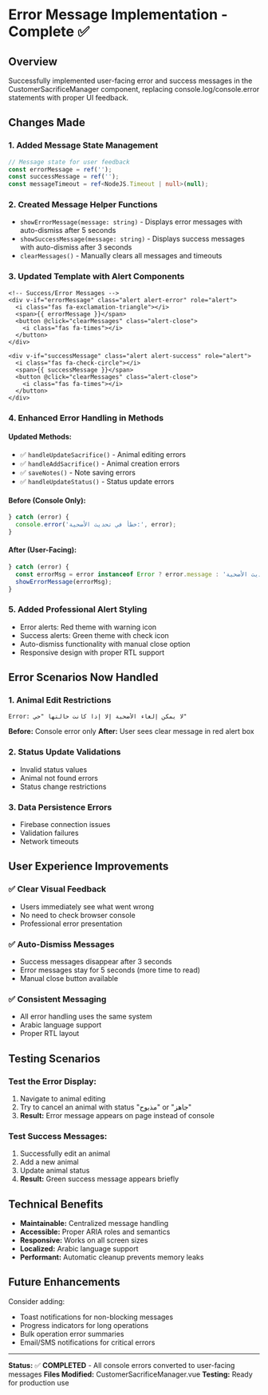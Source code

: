 # Error Message Implementation - Complete ✅

## Overview
Successfully implemented user-facing error and success messages in the CustomerSacrificeManager component, replacing console.log/console.error statements with proper UI feedback.

## Changes Made

### 1. **Added Message State Management**
```typescript
// Message state for user feedback
const errorMessage = ref('');
const successMessage = ref('');
const messageTimeout = ref<NodeJS.Timeout | null>(null);
```

### 2. **Created Message Helper Functions**
- `showErrorMessage(message: string)` - Displays error messages with auto-dismiss after 5 seconds
- `showSuccessMessage(message: string)` - Displays success messages with auto-dismiss after 3 seconds  
- `clearMessages()` - Manually clears all messages and timeouts

### 3. **Updated Template with Alert Components**
```vue
<!-- Success/Error Messages -->
<div v-if="errorMessage" class="alert alert-error" role="alert">
  <i class="fas fa-exclamation-triangle"></i>
  <span>{{ errorMessage }}</span>
  <button @click="clearMessages" class="alert-close">
    <i class="fas fa-times"></i>
  </button>
</div>

<div v-if="successMessage" class="alert alert-success" role="alert">
  <i class="fas fa-check-circle"></i>
  <span>{{ successMessage }}</span>
  <button @click="clearMessages" class="alert-close">
    <i class="fas fa-times"></i>
  </button>
</div>
```

### 4. **Enhanced Error Handling in Methods**

#### Updated Methods:
- ✅ `handleUpdateSacrifice()` - Animal editing errors
- ✅ `handleAddSacrifice()` - Animal creation errors  
- ✅ `saveNotes()` - Note saving errors
- ✅ `handleUpdateStatus()` - Status update errors

#### Before (Console Only):
```typescript
} catch (error) {
  console.error('خطأ في تحديث الأضحية:', error);
}
```

#### After (User-Facing):
```typescript
} catch (error) {
  const errorMsg = error instanceof Error ? error.message : 'حدث خطأ غير متوقع أثناء تحديث الأضحية';
  showErrorMessage(errorMsg);
}
```

### 5. **Added Professional Alert Styling**
- Error alerts: Red theme with warning icon
- Success alerts: Green theme with check icon  
- Auto-dismiss functionality with manual close option
- Responsive design with proper RTL support

## Error Scenarios Now Handled

### 1. **Animal Edit Restrictions**
```
Error: لا يمكن إلغاء الأضحية إلا إذا كانت حالتها "حي"
```
**Before:** Console error only
**After:** User sees clear message in red alert box

### 2. **Status Update Validations**
- Invalid status values
- Animal not found errors
- Status change restrictions

### 3. **Data Persistence Errors**
- Firebase connection issues
- Validation failures
- Network timeouts

## User Experience Improvements

### ✅ **Clear Visual Feedback**
- Users immediately see what went wrong
- No need to check browser console
- Professional error presentation

### ✅ **Auto-Dismiss Messages**
- Success messages disappear after 3 seconds
- Error messages stay for 5 seconds (more time to read)
- Manual close button available

### ✅ **Consistent Messaging**
- All error handling uses the same system
- Arabic language support
- Proper RTL layout

## Testing Scenarios

### Test the Error Display:
1. Navigate to animal editing
2. Try to cancel an animal with status "مذبوح" or "جاهز"
3. **Result:** Error message appears on page instead of console

### Test Success Messages:
1. Successfully edit an animal
2. Add a new animal
3. Update animal status
4. **Result:** Green success message appears briefly

## Technical Benefits

- **Maintainable:** Centralized message handling
- **Accessible:** Proper ARIA roles and semantics
- **Responsive:** Works on all screen sizes
- **Localized:** Arabic language support
- **Performant:** Automatic cleanup prevents memory leaks

## Future Enhancements

Consider adding:
- Toast notifications for non-blocking messages
- Progress indicators for long operations
- Bulk operation error summaries
- Email/SMS notifications for critical errors

---

**Status:** ✅ **COMPLETED** - All console errors converted to user-facing messages
**Files Modified:** CustomerSacrificeManager.vue
**Testing:** Ready for production use
